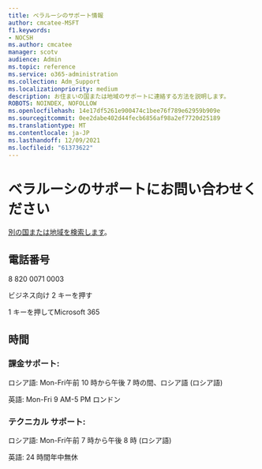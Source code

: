 ```yaml
---
title: ベラルーシのサポート情報
author: cmcatee-MSFT
f1.keywords:
- NOCSH
ms.author: cmcatee
manager: scotv
audience: Admin
ms.topic: reference
ms.service: o365-administration
ms.collection: Adm_Support
ms.localizationpriority: medium
description: お住まいの国または地域のサポートに連絡する方法を説明します。
ROBOTS: NOINDEX, NOFOLLOW
ms.openlocfilehash: 14e17df5261e900474c1bee76f789e62959b909e
ms.sourcegitcommit: 0ee2dabe402d44fecb6856af98a2ef7720d25189
ms.translationtype: MT
ms.contentlocale: ja-JP
ms.lasthandoff: 12/09/2021
ms.locfileid: "61373622"
---
```

# <a name="contact-support-for-belarus"></a>ベラルーシのサポートにお問い合わせください

[別の国または地域を検索します](../get-help-support.md)。

## <a name="phone-number"></a>電話番号
8 820 0071 0003

ビジネス向け 2 キーを押す

1 キーを押してMicrosoft 365

## <a name="hours"></a>時間
### <a name="billing-support"></a>課金サポート:

ロシア語: Mon-Fri午前 10 時から午後 7 時の間、ロシア語 (ロシア語)

英語: Mon-Fri 9 AM-5 PM ロンドン

### <a name="technical-support"></a>テクニカル サポート:

ロシア語: Mon-Fri午前 7 時から午後 8 時 (ロシア語)

英語: 24 時間年中無休
